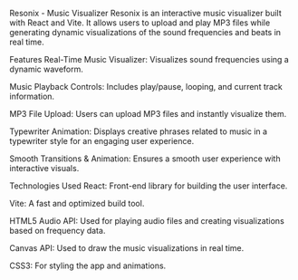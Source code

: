 Resonix - Music Visualizer
Resonix is an interactive music visualizer built with React and Vite. It allows users to upload and play MP3 files while generating dynamic visualizations of the sound frequencies and beats in real time.

Features
Real-Time Music Visualizer: Visualizes sound frequencies using a dynamic waveform.

Music Playback Controls: Includes play/pause, looping, and current track information.

MP3 File Upload: Users can upload MP3 files and instantly visualize them.

Typewriter Animation: Displays creative phrases related to music in a typewriter style for an engaging user experience.

Smooth Transitions & Animation: Ensures a smooth user experience with interactive visuals.

Technologies Used
React: Front-end library for building the user interface.

Vite: A fast and optimized build tool.

HTML5 Audio API: Used for playing audio files and creating visualizations based on frequency data.

Canvas API: Used to draw the music visualizations in real time.

CSS3: For styling the app and animations.
